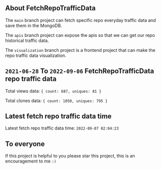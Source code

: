 ## About FetchRepoTrafficData

The `main` branch project can fetch specific repo everyday traffic data and save them in the MongoDB.

The `apis` branch project can expose the apis so that we can get our repo historical traffic data.

The `visualization` branch project is a frontend project that can make the repo traffic data visualization.

## `2021-06-28` To `2022-09-06` FetchRepoTrafficData repo traffic data

Total views data: `{ count: 687, uniques: 81 }`

Total clones data: `{ count: 1050, uniques: 795 }`

## Latest fetch repo traffic data time

Latest fetch repo traffic data time: `2022-09-07 02:04:23`

## To everyone

If this project is helpful to you please star this project, this is an encouragement to me `:)`



